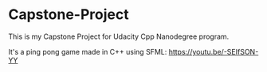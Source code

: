 # Capstone-Project

This is my Capstone Project for Udacity Cpp Nanodegree program.

It's a ping pong game made in C++ using SFML:
https://youtu.be/-SEIfSON-YY
